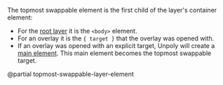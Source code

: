 The topmost swappable element is the first child of the layer's container element:

- For the [root layer](/up.layer.root) it is the `<body>` element.
- For an overlay it is the `{ target }` that the overlay was opened with.
- If an overlay was opened with an explicit target, Unpoly will create a [main element](/up-main).
  This main element becomes the topmost swappable target.

@partial topmost-swappable-layer-element
